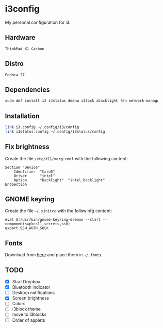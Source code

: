 # i3config
My personal configuration for i3.

## Hardware
`ThinkPad X1 Carbon`

## Distro
`Fedora 27`

## Dependencies
```bash
sudo dnf install i3 i3status dmenu i3lock xbacklight feh network-manager-applet lxappearance blueman
```

## Installation
```bash
link i3.config ~/.config/i3/config
link i3status.config ~/.config/i3status/config
```

## Fix brightness
Create the file `/etc/X11/xorg.conf` with the following content:
```
Section "Device"
    Identifier  "Card0"
    Driver      "intel"
    Option      "Backlight"  "intel_backlight"
EndSection
```

## GNOME keyring
Create the file `~/.xinitrc` with the followinfg content:
```
eval $(/usr/bin/gnome-keyring-daemon --start --components=pkcs11,secrets,ssh)
export SSH_AUTH_SOCK
```

## Fonts
Download from [here](https://github.com/supermarin/YosemiteSanFranciscoFont) and place them in `~/.fonts`.

## TODO
- [x] Start Dropbox
- [x] Bluetooth indicator
- [ ] Desktop notifications
- [x] Screen brightness
- [ ] Colors
- [ ] i3block theme
- [ ] move to i3blocks
- [ ] Order of applets
